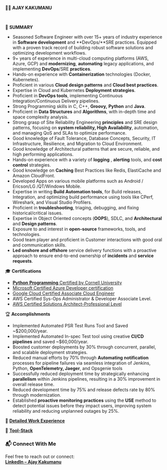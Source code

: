 🧑‍💻 **AJAY KAKUMANU**

&nbsp;

🧾 **SUMMARY**
- Seasoned Software Engineer with over 15+ years of industry experience in **Software development** and **DevOps/**SRE practices. Equipped with a proven track record of building robust software solutions and optimizing development workflows.
- 9+ years of experience in multi-cloud computing platforms (AWS, Azure, GCP) and **modernizing**, **automating** legacy applications, and implementing **DevOps**/SRE **practices**.
- Hands-on experience with **Containerization** technologies (Docker, Kubernetes).
- Proficient in various **Cloud design patterns** and **Cloud best practices**.
- Expertise in Cloud and Kubernetes **Deployment strategies**.
- Proficient in **DevOps tools**, implementing Continuous Integration/Continuous Delivery pipelines.
- Strong Programming skills in C, C++, **Groovy,** **Python** and **Java**.
- Proficient in **Data Structures** and **Algorithms**, with in-depth time and space complexity analysis.
- Strong grasp of Site Reliability Engineering **principles** and SRE design patterns, focusing on **system reliability, High 
  Availability**, automation, and managing QoS and SLAs to optimize performance.
- Good knowledge of Fault Tolerance, Database Concepts, Security, IT Infrastructure, Resilience, and Migration to Cloud 
  Environment.
- Good knowledge of Architectural patterns that are secure, reliable, and high performing applications.
- Hands-on experience with a variety of **logging** , **alerting** tools, and **cost control** strategies.
- Good knowledge on **Caching** Best Practices like Redis, ElastiCache and Amazon CloudFront.
- Developed Apps on various mobile platforms such as Android / Ericson/LG /QT/Windows Mobile.
- Expertise in writing **Build Automation tools**, for Build releases, Integration, and optimizing build performance using 
  tools like CPerf, Wireshark, and Visual Studio Profilers.
- Proficient in **troubleshooting**, triaging, debugging, and fixing historical/critical issues.
- Expertise in Object Oriented concepts (**OOPS**), SDLC, and **Architectural** and **Design patterns**.
- Exposure to and interest in **open-source** frameworks, tools, and technologies.
- Good team player and proficient in Customer interactions with good oral and communication skills.
- **Led onshore and offshore** service delivery functions with a proactive approach to ensure end-to-end ownership of **incidents** and **service requests**. 

🎓 **Certifications**

- [**Python** **Programming** Certified by Cornell University](https://mycredentials.ecornell.cornell.edu/credential/PNwwhBlXsp)
- [Microsoft Certified Azure Developer certification](https://drive.google.com/file/d/1L8wKdzU5eXULFtta9qvF70Bw1OYbAxoB/view?usp=drive_link)
- [Google Cloud Certified Associate Cloud Engineer](https://drive.google.com/file/d/1tm1ZSjCJf8wvQWITN0KZo-Za4BkTWBa0/view?usp=drive_link)
- AWS Certified Sys-Ops Administrator & Developer Associate Level.
- [AWS Certified Solutions Architect-Professional Level](https://drive.google.com/file/d/1ZRU_27O6pwc5ZaWLAaYSxjvUIASUULz3/view?usp=drive_link) 

🏆 **Accomplishments**

- Implemented Automated PSR Test Runs Tool and Saved ~$200,000/year.
- Implemented Automated In-spec Test tool using creative **CI/CD pipelines** and saved ~$60,000/year.
- Boosted customer deployments by 30% through concurrent, parallel, and scalable deployment strategies.
- Reduced manual efforts by 70% through **Automating notification** processes for pipeline failures via seamless integration 
  of Jenkins, Python, **OpenTelemetry, Jaeger**, and Opsgenie tools
- Successfully reduced deployment time by strategically enhancing **parallelism** within Jenkins pipelines, resulting in a 
  30% improvement in overall release time.
- Reduced development time by 75% and release defects rate by 80% through modernization.
- Established **proactive monitoring practices** using the **USE** method to detect potential issues before they impact 
  users, improving system reliability and reducing unplanned outages by 25%.

💼 [**Detailed Work Experience**](Work-Experience.md)

🧰 [**Tool-Stack**](tool-stack.md)

### 📬 Connect With Me  
Feel free to reach out or connect:  
[**LinkedIn – Ajay Kakumanu**](https://www.linkedin.com/in/ajaykakumanu/)

